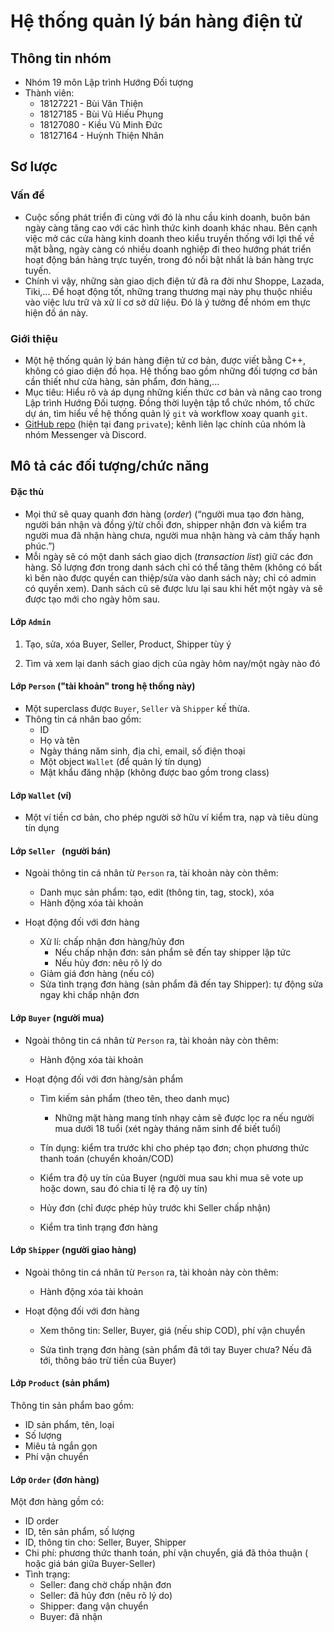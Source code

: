 # Hệ thống quản lý bán hàng điện tử

## Thông tin nhóm

* Nhóm 19 môn Lập trình Hướng Đối tượng
* Thành viên:
  * 18127221 - Bùi Văn Thiện
  * 18127185 - Bùi Vũ Hiếu Phụng
  * 18127080 - Kiều Vũ Minh Đức
  * 18127164 - Huỳnh Thiện Nhân

## Sơ lược

### Vấn đề

* Cuộc sống phát triển đi cùng với đó là nhu cầu kinh doanh, buôn bán ngày càng tăng cao với các hình thức kinh doanh khác nhau. Bên cạnh việc mở các cửa hàng kinh doanh theo kiểu truyền thống với lợi thế về mặt bằng, ngày càng có nhiều doanh nghiệp đi theo hướng phát triển hoạt động bán hàng trực tuyến, trong đó nổi bật nhất là bán hàng trực tuyến.
* Chính vì vậy, những sàn giao dịch điện tử đã ra đời như Shoppe, Lazada, Tiki,... Để hoạt động tốt, những trang thương mại này phụ thuộc nhiều vào việc lưu trữ và xử lí cơ sở dữ liệu. Đó là ý tưởng để nhóm em thực hiện đồ án này. 

### Giới thiệu

- Một hệ thống quản lý bán hàng điện tử cơ bản, được viết bằng C++, không có giao diện đồ họa. Hệ thống bao gồm những đối tượng cơ bản cần thiết như cửa hàng, sản phẩm, đơn hàng,...
- Mục tiêu: Hiểu rõ và áp dụng những kiến thức cơ bản và nâng cao trong Lập trình Hướng Đối tượng. Đồng thời luyện tập tổ chức nhóm, tổ chức dự án, tìm hiểu về hệ thống quản lý `git` và workflow xoay quanh `git`.
- [GitHub repo](https://github.com/84436/LTHDT-18CLC6-Group17) (hiện tại đang `private`); kênh liên lạc chính của nhóm là nhóm Messenger và Discord.



## Mô tả các đối tượng/chức năng

#### Đặc thù

- Mọi thứ sẽ quay quanh đơn hàng (*order*) (“người mua tạo đơn hàng, người bán nhận và đồng ý/từ chối đơn, shipper nhận đơn và kiểm tra người mua đã nhận hàng chưa, người mua nhận hàng và cảm thấy hạnh phúc.”)
- Mỗi ngày sẽ có một danh sách giao dịch (*transaction list*) giữ các đơn hàng. Số lượng đơn trong danh sách chỉ có thể tăng thêm (không có bất kì bên nào được quyền can thiệp/sửa vào danh sách này; chỉ có admin có quyền xem). Danh sách cũ sẽ được lưu lại sau khi hết một ngày và sẽ được tạo mới cho ngày hôm sau.



#### Lớp `Admin`

1. Tạo, sửa, xóa Buyer, Seller, Product, Shipper tùy ý

2. Tìm và xem lại danh sách giao dịch của ngày hôm nay/một ngày nào đó

    

#### Lớp `Person` ("tài khoản" trong hệ thống này)

- Một superclass được `Buyer`, `Seller` và `Shipper` kế thừa.
- Thông tin cá nhân bao gồm:
  - ID
  - Họ và tên
  - Ngày tháng năm sinh, địa chỉ, email, số điện thoại
  - Một object `Wallet` (để quản lý tín dụng)
  - Mật khẩu đăng nhập (không được bao gồm trong class)



#### Lớp `Wallet` (ví)

- Một ví tiền cơ bản, cho phép người sở hữu ví kiểm tra, nạp và tiêu dùng tín dụng



#### Lớp `Seller ` (người bán)

- Ngoài thông tin cá nhân từ `Person` ra, tài khoản này còn thêm:
	- Danh mục sản phẩm: tạo, edit (thông tin, tag, stock), xóa
	- Hành động xóa tài khoản
	
- Hoạt động đối với đơn hàng
	- Xử lí: chấp nhận đơn hàng/hủy đơn
		- Nếu chấp nhận đơn: sản phẩm sẽ đến tay shipper lập tức
		- Nếu hủy đơn: nêu rõ lý do
	- Giảm giá đơn hàng (nếu có)
	- Sửa tình trạng đơn hàng (sản phẩm đã đến tay Shipper): tự động sửa ngay khi chấp nhận đơn
	
	  
	

#### Lớp `Buyer` (người mua)

- Ngoài thông tin cá nhân từ `Person` ra, tài khoản này còn thêm:
	
	- Hành động xóa tài khoản
- Hoạt động đối với đơn hàng/sản phẩm
	- Tìm kiếm sản phẩm (theo tên, theo danh mục)
	
	  - Những mặt hàng mang tính nhạy cảm sẽ được lọc ra nếu người mua dưới 18 tuổi (xét ngày tháng năm sinh để biết tuổi)
	
	- Tín dụng: kiểm tra trước khi cho phép tạo đơn; chọn phương thức thanh toán (chuyển khoản/COD)
	
	- Kiểm tra độ uy tín của Buyer (người mua sau khi mua sẽ vote up hoặc down, sau đó chia tỉ lệ ra độ uy tín)
	
	- Hủy đơn (chỉ được phép hủy trước khi Seller chấp nhận)
	
	- Kiểm tra tình trạng đơn hàng
	
	    
	  
#### Lớp `Shipper` (người giao hàng)
- Ngoài thông tin cá nhân từ `Person` ra, tài khoản này còn thêm:
	
	- Hành động xóa tài khoản
- Hoạt động đối với đơn hàng
	- Xem thông tin: Seller, Buyer, giá (nếu ship COD), phí vận chuyển
	
	- Sửa tình trạng đơn hàng (sản phẩm đã tới tay Buyer chưa? Nếu đã tới, thông báo trừ tiền của Buyer)
	
    

#### Lớp `Product` (sản phẩm)

Thông tin sản phẩm bao gồm:

- ID sản phẩm, tên, loại
- Số lượng
- Miêu tả ngắn gọn
- Phí vận chuyển



#### Lớp `Order` (đơn hàng)

Một đơn hàng gồm có:

- ID order
- ID, tên sản phẩm, số lượng
- ID, thông tin cho: Seller, Buyer, Shipper
- Chi phí: phương thức thanh toán, phí vận chuyển, giá đã thỏa thuận ( hoặc giá bán giữa Buyer-Seller)
- Tình trạng:
	- Seller: đang chờ chấp nhận đơn
	- Seller: đã hủy đơn (nêu rõ lý do)
	- Shipper: đang vận chuyển
	- Buyer: đã nhận

